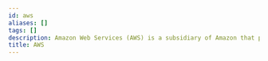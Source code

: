 ```yaml
---
id: aws
aliases: []
tags: []
description: Amazon Web Services (AWS) is a subsidiary of Amazon that provides on-demand cloud computing platforms and other infrastructure services.
title: AWS
---
```


